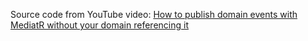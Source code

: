 Source code from YouTube video:  [How to publish domain events with MediatR without your domain referencing it](https://www.youtube.com/watch?v=UkI1E814LpY&lc=Ugyo0pLKWzEq2NoCcu14AaABAg)
